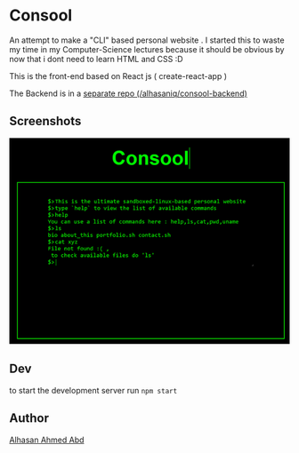 # Consool

An attempt to make a "CLI" based personal website .
I started this to waste my time in my Computer-Science lectures because it should be obvious by now that i dont need to learn HTML and CSS :D

This is the front-end based on React js ( create-react-app )

The Backend is in a [separate repo (/alhasaniq/consool-backend)](https://github.com/alhasaniq/consool-backend)

## Screenshots
<img src="screenshots/1.png" width=600 />

## Dev
to start the development server run `npm start`

## Author
[Alhasan Ahmed Abd](https://github.com/alhasaniq)

